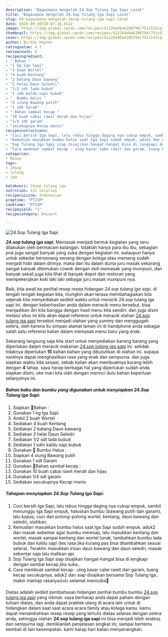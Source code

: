```yaml
---
description: "Bagaimana mengolah 24.Sop Tulang Iga Sapi Lezat"
title: "Bagaimana mengolah 24.Sop Tulang Iga Sapi Lezat"
slug: 69-bagaimana-mengolah-24sop-tulang-iga-sapi-lezat
date: 2020-09-30T20:07:16.612Z
image: https://img-global.cpcdn.com/recipes/412264d8a6280794/751x532cq70/24sop-tulang-iga-sapi-foto-resep-utama.jpg
thumbnail: https://img-global.cpcdn.com/recipes/412264d8a6280794/751x532cq70/24sop-tulang-iga-sapi-foto-resep-utama.jpg
cover: https://img-global.cpcdn.com/recipes/412264d8a6280794/751x532cq70/24sop-tulang-iga-sapi-foto-resep-utama.jpg
author: Birdie Haynes
ratingvalue: 4.7
reviewcount: 6
recipeingredient:
- " Bahan "
- "1 kg Iga Sapi"
- "2 buah Wortel"
- "4 buah Kentang"
- "2 batang Daun bawang"
- "2 helai Daun Seledri"
- "1/2 sdt lada bubuk"
- "1 sdm kaldu sapi bubuk"
- "  Bumbu Halus "
- "4 siung Bawang putih"
- "1 sdt Garam"
- " Bahan sambal kecap "
- "10 buah cabai rawit merah dan hijau"
- "1/4 sdt garam"
- "secukupnya Kecap manis"
recipeinstructions:
- "Cuci bersih Iga Sapi, lalu rebus hingga daging nya cukup empuk, sambil menunggu Iga Sapi empuk, haluskan bumbu (bawang putih dan garam), lalu kupas, cuci dan potong-potong wortel, kentang, daun bawang dan seledri, sisihkan."
- "Kemudian masukkan bumbu halus saat Iga Sapi sudah empuk, aduk2 dan masak sebentar agar bumbu meresap, lalu masukkan kentang dan wortel, masak sampai kentang dan wortel lunak, tambahkan bumbu lada bubuk dan kaldu sapi (tes rasa jika kurang pas bisa ditambahkan sesuai selera). Terakhir masukkan irisan daun bawang dan daun seledri, masak sebentar saja lalu matikan api."
- "Sop Tulang Iga Sapi siap disajikan hangat-hangat bisa di lengkapi dengan sambal kecap jika suka.."
- "Cara membuat sambal kecap : uleg kasar cabe rawit dan garam, tuang kecap secukupnya, aduk2 dan siap disajikan bersama Sop Tulang Iga.. makin mantap rasanya👍👍 selamat mencoba🤗"
categories:
- Resep
tags:
- 24sop
- tulang
- iga

katakunci: 24sop tulang iga 
nutrition: 131 calories
recipecuisine: Indonesian
preptime: "PT21M"
cooktime: "PT31M"
recipeyield: "1"
recipecategory: Dessert

---
```



![24.Sop Tulang Iga Sapi](https://img-global.cpcdn.com/recipes/412264d8a6280794/751x532cq70/24sop-tulang-iga-sapi-foto-resep-utama.jpg)

<b><i>24.sop tulang iga sapi</i></b>, Memasak menjadi bentuk kegiatan yang seru dilakukan oleh bermacam kalangan. tidaklah hanya para ibu ibu, sebagian pria juga sangat banyak yang suka dengan kegiatan ini. walaupun hanya untuk sekedar bersenang senang dengan kolega atau memang sudah menjadi hobi dalam dirinya. maka dari itu dalam dunia juru masak sekarang sangat banyak ditemukan cowok dengan skill memasak yang mumpuni, dan banyak sekali juga kita lihat di banyak depot dan restoran yang mempekerjakan koki laki laki sebagai juru masak mumpuni nya.

Baik, kita awali ke perihal resep resep hidangan <i>24.sop tulang iga sapi</i>. di tengah tengah kegiatan kita, mungkin akan terasa membahagiakan bila sejenak kita menyediakan sedikit waktu untuk meracik 24.sop tulang iga sapi ini. dengan keberhasilan anda dalam meracik menu tersebut, bisa menjadikan diri kita bangga dengan hasil menu kita sendiri. dan juga disini melalui situs ini kita akan dapat referensi untuk meracik olahan <u>24.sop tulang iga sapi</u> tersebut menjadi olahan yang yummy dan menggugah selera, oleh karena itu simpan alamat laman ini di handphone anda sebagai salah satu referensi kalian dalam memasak menu baru yang enak.




Sekarang langsung saja kita start untuk menyediakan barang barang yang diperlukan dalam meracik makanan <u><i>24.sop tulang iga sapi</i></u> ini. setidak tidaknya diperlukan <b>15</b> bahan bahan yang dibutuhkan di olahan ini. supaya nantinya dapat menghasilkan rasa yang enak dan sempurna. dan juga siapkan waktu kita sesaat, sebab kalian akan membuatnya kurang lebih dengan <b>4</b> tahap. saya harap berbagai hal yang diperlukan sudah anda siapkan disini, oke mari kita olah dengan merinci dulu bahan keperluan selanjutnya ini.

<!--inarticleads1-->

##### Bahan baku dan bumbu yang digunakan untuk menyiapkan 24.Sop Tulang Iga Sapi:

1. Siapkan  🍄Bahan :
1. Gunakan 1 kg Iga Sapi
1. Ambil 2 buah Wortel
1. Sediakan 4 buah Kentang
1. Sediakan 2 batang Daun bawang
1. Sediakan 2 helai Daun Seledri
1. Sediakan 1/2 sdt lada bubuk
1. Sediakan 1 sdm kaldu sapi bubuk
1. Gunakan  🍄 Bumbu Halus :
1. Siapkan 4 siung Bawang putih
1. Gunakan 1 sdt Garam
1. Gunakan  🍄Bahan sambal kecap :
1. Gunakan 10 buah cabai rawit merah dan hijau
1. Gunakan 1/4 sdt garam
1. Sediakan secukupnya Kecap manis




<!--inarticleads2-->

##### Tahapan menyiapkan 24.Sop Tulang Iga Sapi:

1. Cuci bersih Iga Sapi, lalu rebus hingga daging nya cukup empuk, sambil menunggu Iga Sapi empuk, haluskan bumbu (bawang putih dan garam), lalu kupas, cuci dan potong-potong wortel, kentang, daun bawang dan seledri, sisihkan.
1. Kemudian masukkan bumbu halus saat Iga Sapi sudah empuk, aduk2 dan masak sebentar agar bumbu meresap, lalu masukkan kentang dan wortel, masak sampai kentang dan wortel lunak, tambahkan bumbu lada bubuk dan kaldu sapi (tes rasa jika kurang pas bisa ditambahkan sesuai selera). Terakhir masukkan irisan daun bawang dan daun seledri, masak sebentar saja lalu matikan api.
1. Sop Tulang Iga Sapi siap disajikan hangat-hangat bisa di lengkapi dengan sambal kecap jika suka..
1. Cara membuat sambal kecap : uleg kasar cabe rawit dan garam, tuang kecap secukupnya, aduk2 dan siap disajikan bersama Sop Tulang Iga.. makin mantap rasanya👍👍 selamat mencoba🤗




Diatas adalah sedikit pembahasan hidangan perihal bumbu bumbu <u>24.sop tulang iga sapi</u> yang nikmat. saya berharap anda dapat paham dengan tulisan diatas, dan anda dapat praktek ulang di acara lain untuk di hidangkan dalam saat saat acara acara family atau kolega kamu. kamu dapat menambahkan resep resep yang tertulis diatas selaras dengan selera anda, sehingga olahan <b>24.sop tulang iga sapi</b> ini bisa menjadi lebih endess dan sempurna lagi. demikianlah penjelasan singkat ini, sampai bertemu kembali di lain kesempatan. kami harap hari kalian menyenangkan.
